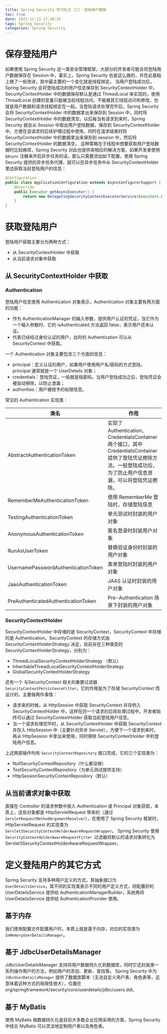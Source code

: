 ```yaml
---
title: Spring Security 学习札记（二）：登陆用户数据
toc: true
date: 2021-11-13 17:30:15
tags: Spring Security
categories: Spring Security
---
```




# 保存登陆用户
如果使用 Spring Security 这一类安全管理框架，大部分的开发者可能会将登陆用户数据保存在 Session 中，事实上，Spring Security 也是这么做的，并在此基础上做了一些改进，其中最主要的一个变化就是线程绑定。
当用户登陆成功后，Spring Security 会将登陆成功的用户信息保存到 SecurityContextHolder 中，SecurityContextHolder 中的数据保存默认是通过 ThreadLocal 来实现的，使用 ThreadLocal 创建的变量只能被当前线程访问，不能被其它线程访问和修改，也就是用户数据和请求线程绑定在一起。当登陆请求处理完毕后，Spring Security 会将 SecurityContextHolder 中的数据拿出来保存到 Session 中，同时将 SecurityContextHolder 中的数据清空。以后每当有请求到来时，Spring Security 就会从 Session 中取出用户登陆数据，保存到 SecurityContextHolder 中，方便在该请求的后续护理过程中使用，同时在请求结束时将 SecurityContextHolder 中的数据拿出来保存到 session 中，然后将 SecurityContextHolder 的数据清空。
这种策略在子线程中想要获取用户登陆数据时比较麻烦，Spring Security 对此也提供来相应的解决方案，如果开发者使用 `@Async` 注解来开启异步任务的话，那么只需要添加如下配置，使用 Spring Security 提供的异步任务代理，就可以在异步任务中从 SecurityContextHolder 里边获取当前登陆用户的信息：
```java
@Configuration
public class ApplicationConfiguration extends AsyncConfigurerSupport {
    @Override
    public Executor getAsyncExecutor() {
        return new DelegatingSecurityContextExecutorService(Executors.newFixedThreadPool(5));
    }
}
```

# 获取登陆用户
登陆用户获取主要分为两种方式：
- 从 SecurityContextHolder 中获取
- 从当前请求对象中获取

## 从 SecurityContextHolder 中获取
### Authentication
登陆用户信息使用 Authentication 对象表示，Authentication 对象主要有两方面的功能：
- 作为 AuthenticationManager 的输入参数，提供用户认证的凭证，当它作为一个输入参数时，它的 isAuthenticated 方法返回 false，表示用户还未认证。
- 代表已经经过身份认证的用户，此时的 Authentication 可以从 SecurityContext 中获取。

一个 Authentication 对象主要包含三个方面的信息：
- principal：定义认证的用户，如果用户使用用户名/密码的方式登陆，principal 通常就是一个 UserDetails 对象；
- credentials：登陆凭证，一般就是指密码。当用户登陆成功之后，登陆凭证会被自动擦除，以防止泄漏；
- authorities：用户被授予的权限信息。

常见的 Authentication 实现类：

| 类名                                | 作用                                                         |
| ----------------------------------- | ------------------------------------------------------------ |
| AbstractAuthenticationToken         | 实现了 Authentication、CredentialsContainer 两个接口，其中 CredentialsContainer 提供了登陆凭证擦除方法。一般登陆成功后，为了防止用户信息泄漏，可以将登陆凭证擦除。 |
| RememberMeAuthenticationToken       | 使用 RememberMe 登陆时，存储登陆信息                         |
| TestingAuthenticationToken          | 单元测试时封装的用户对象                                     |
| AnonymousAuthenticationToken        | 匿名登录时封装用户对象                                       |
| RunAsUserToken                      | 替换验证身份时封装的用户对象                                 |
| UsernamePasswordAuthenticationToken | 表单登陆时封装的用户对象                                     |
| JaasAuthenticationToken             | JAAS 认证时封装的用户对象                                    |
| PreAuthenticatedAuthenticationToken | Pre-Authentication 场景下封装的用户对象                      |



### SecurityContextHolder
SecurityContextHolder 中存储的是 SecurityContext，SecurityContext 中存储的是 Authentication。SecurityContext 的存储方式由 SecurityContextHolderStrategy 决定，目前存在三种类型的 SecurityContextHolderStrategy，分别为：
- ThreadLocalSecurityContextHolderStrategy （默认）
- InheritableThreadLocalSecurityContextHolderStrategy
- GlobalSecurityContextHolderStrategy

还有一个 与SecurityContext 相关的重要过滤器  ` SecurityContextPersistenceFilter`，它的作用是为了存储 SecurityContext 而设计的，主要做两件事情：
- 请求来的时候，从 HttpSession 中获取 SecurityContext 并存例入 SecurityContextHolder 中，这样在同一个请求的后续处理过程中，开发者始终可以通过 SecurityContextHolder 获取当前登陆用户信息。
- 当一个请求处理完毕时，从 SecurityContextHolder 中获取 SecurityContext 并存入 HttpSession 中（主要针对异步 Servlet），方便下一个请求到来时，再从 HttpSession 中拿出来使用，同时擦除 SecurityContextHolder 中的登陆用户信息。

上述两部操作均有 `SecurityContextRepository` 接口完成，它的三个实现类为：
- NullSecurityContextRepository（什么都没做）
- TestSecurityContextRepository（为单元测试提供支持）
- HttpSessionSecurityContextRepository（默认）

## 从当前请求对象中获取
直接在 Controller 的请求参数中放入 Authentication 或 Principal 对象获取，本质上，这些对象都是 HttpServletRequest 带来的（通过 `ServletRequestMethodArgumentResolver`），在使用了 Spring Security 框架时，HttpServletRequest 的实现类为 `Servlet3SecurityContextHolderAwareRequestWrapper`。
Spring Security 使用 `SecurityContextHolderAwareRequestFilter `过滤器将默认的请求对象转化为 Servlet3SecurityContextHolderAwareRequestWrapper。

# 定义登陆用户的其它方式
Spring Security 支持多种用户定义的方式，其抽象接口为 `UserDetailsService`，其不同的实现类表示不同的用户定义方式，将配置好的 UserDetailsService 提供给 AuthenticationManagerBuilder，系统再将 UserDetailsService 提供给 AuthenticationProvider 使用。

## 基于内存
我们使用配置文件配置用户时，本质上就是基于内存，对应的实现类为 `InMemoryUserDetailsManager`。

## 基于 JdbcUserDetailsManager
JdbcUserDetailsManager 支持将用户数据持久化到数据库，同时它还封装类一系列操作用户的方法，例如用户的添加、更新、查找等。
Spring Security 中为 `JdbcUserDetailsManager` 提供了数据库脚本（无法自定义用户表、角色表等，这意味着这种方式的局限性很大），位置在 org/springframework/security/core/userdetails/jdbc/users.ddl。

## 基于 MyBatis
使用 MyBatis 做数据持久化是目前大多数企业应用采用的方案，Spring Security 中结合 MyBatis 可以灵活地定制用户表以及角色表。
